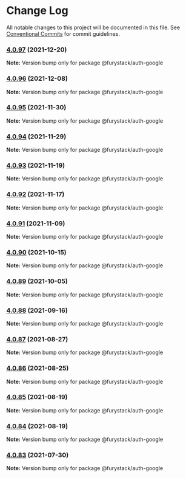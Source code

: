 # Change Log

All notable changes to this project will be documented in this file.
See [Conventional Commits](https://conventionalcommits.org) for commit guidelines.

### [4.0.97](https://github.com/furystack/furystack/compare/@furystack/auth-google@4.0.96...@furystack/auth-google@4.0.97) (2021-12-20)

**Note:** Version bump only for package @furystack/auth-google






### [4.0.96](https://github.com/furystack/furystack/compare/@furystack/auth-google@4.0.95...@furystack/auth-google@4.0.96) (2021-12-08)

**Note:** Version bump only for package @furystack/auth-google






### [4.0.95](https://github.com/furystack/furystack/compare/@furystack/auth-google@4.0.94...@furystack/auth-google@4.0.95) (2021-11-30)

**Note:** Version bump only for package @furystack/auth-google






### [4.0.94](https://github.com/furystack/furystack/compare/@furystack/auth-google@4.0.93...@furystack/auth-google@4.0.94) (2021-11-29)

**Note:** Version bump only for package @furystack/auth-google






### [4.0.93](https://github.com/furystack/furystack/compare/@furystack/auth-google@4.0.92...@furystack/auth-google@4.0.93) (2021-11-19)

**Note:** Version bump only for package @furystack/auth-google






### [4.0.92](https://github.com/furystack/furystack/compare/@furystack/auth-google@4.0.91...@furystack/auth-google@4.0.92) (2021-11-17)

**Note:** Version bump only for package @furystack/auth-google






### [4.0.91](https://github.com/furystack/furystack/compare/@furystack/auth-google@4.0.90...@furystack/auth-google@4.0.91) (2021-11-09)

**Note:** Version bump only for package @furystack/auth-google






### [4.0.90](https://github.com/furystack/furystack/compare/@furystack/auth-google@4.0.89...@furystack/auth-google@4.0.90) (2021-10-15)

**Note:** Version bump only for package @furystack/auth-google






### [4.0.89](https://github.com/furystack/furystack/compare/@furystack/auth-google@4.0.88...@furystack/auth-google@4.0.89) (2021-10-05)

**Note:** Version bump only for package @furystack/auth-google






### [4.0.88](https://github.com/furystack/furystack/compare/@furystack/auth-google@4.0.87...@furystack/auth-google@4.0.88) (2021-09-16)

**Note:** Version bump only for package @furystack/auth-google






### [4.0.87](https://github.com/furystack/furystack/compare/@furystack/auth-google@4.0.86...@furystack/auth-google@4.0.87) (2021-08-27)

**Note:** Version bump only for package @furystack/auth-google






### [4.0.86](https://github.com/furystack/furystack/compare/@furystack/auth-google@4.0.85...@furystack/auth-google@4.0.86) (2021-08-25)

**Note:** Version bump only for package @furystack/auth-google






### [4.0.85](https://github.com/furystack/furystack/compare/@furystack/auth-google@4.0.84...@furystack/auth-google@4.0.85) (2021-08-19)

**Note:** Version bump only for package @furystack/auth-google






### [4.0.84](https://github.com/furystack/furystack/compare/@furystack/auth-google@4.0.54...@furystack/auth-google@4.0.84) (2021-08-19)

**Note:** Version bump only for package @furystack/auth-google






### [4.0.83](https://github.com/furystack/furystack/compare/@furystack/auth-google@4.0.54...@furystack/auth-google@4.0.83) (2021-07-30)

**Note:** Version bump only for package @furystack/auth-google
